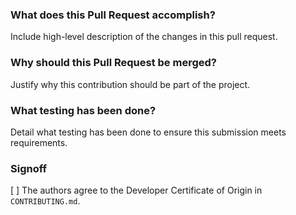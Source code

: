 ### What does this Pull Request accomplish?

Include high-level description of the changes in this pull request.

### Why should this Pull Request be merged?

Justify why this contribution should be part of the project.

### What testing has been done?

Detail what testing has been done to ensure this submission meets requirements.

### Signoff

[ ] The authors agree to the Developer Certificate of Origin in `CONTRIBUTING.md`.
